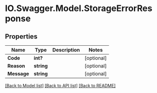 # IO.Swagger.Model.StorageErrorResponse
## Properties

Name | Type | Description | Notes
------------ | ------------- | ------------- | -------------
**Code** | **int?** |  | [optional] 
**Reason** | **string** |  | [optional] 
**Message** | **string** |  | [optional] 

[[Back to Model list]](../README.md#documentation-for-models) [[Back to API list]](../README.md#documentation-for-api-endpoints) [[Back to README]](../README.md)

